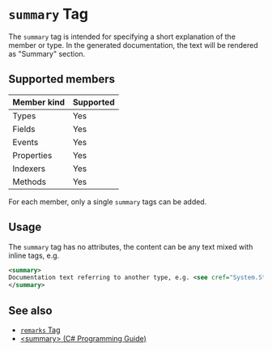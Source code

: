 # `summary` Tag

The `summary` tag is intended for specifying a short explanation of the member
or type. In the generated documentation, the text will be rendered as "Summary"
section.

## Supported members

| Member kind | Supported |
|-------------|-----------|
| Types       | Yes       |
| Fields      | Yes       |
| Events      | Yes       |
| Properties  | Yes       |
| Indexers    | Yes       |
| Methods     | Yes       |

For each member, only a single `summary` tags can be added.

## Usage

The `summary` tag has no attributes, the content can be any text mixed with
inline tags, e.g.

```xml
<summary>
Documentation text referring to another type, e.g. <see cref="System.String" />
</summary>
```

## See also

- [`remarks` Tag](./remarks.md)
- [\<summary\> (C# Programming Guide)](https://docs.microsoft.com/en-us/dotnet/csharp/programming-guide/xmldoc/summary)
